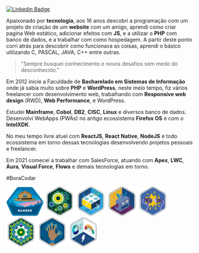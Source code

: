 [![Linkedin Badge](https://img.shields.io/badge/-LinkedIn-blue?style=flat-square&logo=Linkedin&logoColor=white&link=https://www.linkedin.com/in/carlosstenzel/)](https://www.linkedin.com/in/carlosstenzel/)

Apaixonado por **tecnologia**, aos 16 anos descobri a programação com um projeto de criação de um **website** com um amigo, aprendi como criar pagina Web estático, adicionar efeitos com **JS**, e a utilizar o **PHP** com banco de dados, e a trabalhar com como hospedagem. A partir deste ponto corri atrás para descobrir como funcionava as coisas, aprendi o básico utilizando C, PASCAL, JAVA, C++ entre outras.

> "Sempre busquei conhecimento e novos desafios sem medo do desconhecido."

Em 2012 inicie a Faculdade de **Bacharelado em Sistemas de Informação** onde já sabia muito sobre **PHP** e **WordPress**, neste meio tempo, fiz vários freelancer com desenvolvimento web, trabalhando com **Responsive web design** (RWD), **Web Performance**, e WordPress.

Estudei **Mainframe**, **Cobol**, **DB2**, **CISC**, **Linux** e diversos banco de dados. Desenvolvi WebApps (PWAs) no antigo ecossistema **Firefox OS** e com o **IntelXDK**.

No meu tempo livre atuei com **ReactJS**, **React Native**, **NodeJS** e todo ecossistema em torno dessas tecnologias desenvolvendo projetos pessoais e freelancer.

Em 2021 comecei a trabalhar com SalesForce, atuando com **Apex**, **LWC**, **Aura**, **Visual Force**, **Flows** e demais tecnologias em torno.

#BoraCodar

<p>
    <img src='./ranger.png' height='80px'>
    <img src='./apex.png' height='80px'>
    <img src='./lwc.png' height='80px'>
    <img src='./process.png' height='80px'>
    <img src='./data-integration.png' height='80px'>
    <img src='./apex-av.png' height='80px'>
    <img src='./security.png' height='80px'>
    <img src='./lex.png' height='80px'>
<p>
